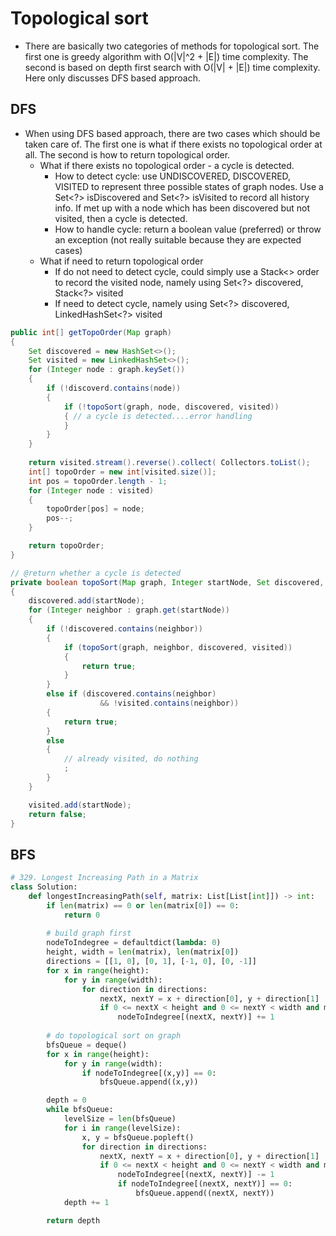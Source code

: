 
# Topological sort
* There are basically two categories of methods for topological sort. The first one is greedy algorithm with O\(\|V\|^2 + \|E\|\) time complexity. The second is based on depth first search with O\(\|V\| + \|E\|\) time complexity. Here only discusses DFS based approach. 

## DFS
* When using DFS based approach, there are two cases which should be taken care of. The first one is what if there exists no topological order at all. The second is how to return topological order.
  * What if there exists no topological order - a cycle is detected. 
    * How to detect cycle: use UNDISCOVERED, DISCOVERED, VISITED to represent three possible states of graph nodes. Use a Set&lt;?&gt; isDiscovered and Set&lt;?&gt; isVisited to record all history info. If met up with a node which has been discovered but not visited, then a cycle is detected. 
    * How to handle cycle: return a boolean value \(preferred\) or throw an exception \(not really suitable because they are expected cases\)
  * What if need to return topological order
    * If do not need to detect cycle, could simply use a Stack&lt;&gt; order to record the visited node, namely using Set&lt;?&gt; discovered, Stack&lt;?&gt; visited 
    * If need to detect cycle, namely using Set&lt;?&gt; discovered, LinkedHashSet&lt;?&gt; visited

```java
public int[] getTopoOrder(Map graph) 
{
    Set discovered = new HashSet<>(); 
    Set visited = new LinkedHashSet<>(); 
    for (Integer node : graph.keySet()) 
    { 
        if (!discoverd.contains(node)) 
        { 
            if (!topoSort(graph, node, discovered, visited)) 
            { // a cycle is detected....error handling 
            } 
        } 
    }
    
    return visited.stream().reverse().collect( Collectors.toList(); 
    int[] topoOrder = new int[visited.size()];
    int pos = topoOrder.length - 1; 
    for (Integer node : visited) 
    {
        topoOrder[pos] = node; 
        pos--; 
    }

    return topoOrder; 
}

// @return whether a cycle is detected
private boolean topoSort(Map graph, Integer startNode, Set discovered, Set visited)
{
    discovered.add(startNode);
    for (Integer neighbor : graph.get(startNode))
    {
        if (!discovered.contains(neighbor))
        {
            if (topoSort(graph, neighbor, discovered, visited))
            {
                return true;
            }
        }
        else if (discovered.contains(neighbor) 
                    && !visited.contains(neighbor))
        {
            return true;
        }
        else
        {
            // already visited, do nothing
            ;
        }
    }

    visited.add(startNode);
    return false;
}
```

## BFS

```python
# 329. Longest Increasing Path in a Matrix
class Solution:
    def longestIncreasingPath(self, matrix: List[List[int]]) -> int:
        if len(matrix) == 0 or len(matrix[0]) == 0:
            return 0
        
        # build graph first
        nodeToIndegree = defaultdict(lambda: 0)
        height, width = len(matrix), len(matrix[0])
        directions = [[1, 0], [0, 1], [-1, 0], [0, -1]]
        for x in range(height):
            for y in range(width):
                for direction in directions:
                    nextX, nextY = x + direction[0], y + direction[1]                    
                    if 0 <= nextX < height and 0 <= nextY < width and matrix[x][y] < matrix[nextX][nextY]:
                        nodeToIndegree[(nextX, nextY)] += 1
                                        
        # do topological sort on graph
        bfsQueue = deque()
        for x in range(height):
            for y in range(width):
                if nodeToIndegree[(x,y)] == 0:
                    bfsQueue.append((x,y))

        depth = 0                    
        while bfsQueue:
            levelSize = len(bfsQueue)
            for i in range(levelSize):
                x, y = bfsQueue.popleft()
                for direction in directions:
                    nextX, nextY = x + direction[0], y + direction[1]                    
                    if 0 <= nextX < height and 0 <= nextY < width and matrix[x][y] < matrix[nextX][nextY]:
                        nodeToIndegree[(nextX, nextY)] -= 1
                        if nodeToIndegree[(nextX, nextY)] == 0:
                            bfsQueue.append((nextX, nextY))
            depth += 1

        return depth
        
```